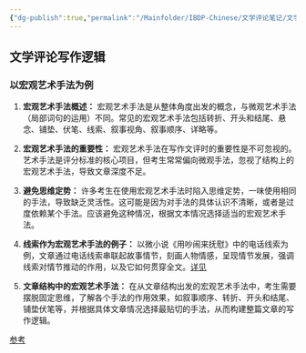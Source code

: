 ```yaml
---
{"dg-publish":true,"permalink":"/Mainfolder/IBDP-Chinese/文学评论笔记/文学评论/"}
---
```


## 文学评论写作逻辑

### 以宏观艺术手法为例
1. **宏观艺术手法概述：** 宏观艺术手法是从整体角度出发的概念，与微观艺术手法（局部词句的运用）不同。常见的宏观艺术手法包括转折、开头和结尾、悬念、铺垫、伏笔、线索、叙事视角、叙事顺序、详略等。

2. **宏观艺术手法的重要性：** 宏观艺术手法在写作文评时的重要性是不可忽视的。艺术手法是评分标准的核心项目，但考生常常偏向微观手法，忽视了结构上的宏观艺术手法，导致文章深度不足。

3. **避免思维定势：** 许多考生在使用宏观艺术手法时陷入思维定势，一味使用相同的手法，导致缺乏灵活性。这可能是因为对手法的具体认识不清晰，或者是过度依赖某个手法。应该避免这种情况，根据文本情况选择适当的宏观艺术手法。

4. **线索作为宏观艺术手法的例子：** 以微小说《用吵闹来抚慰》中的电话线索为例，文章通过电话线索串联起故事情节，刻画人物情感，呈现情节发展，强调线索对情节推动的作用，以及它如何贯穿全文。[详见](https://www.echineselearning.com/zh-hans/blog-chinese-test/writing-logic.html)

5. **文章结构中的宏观艺术手法：** 在从文章结构出发的宏观艺术手法中，考生需要摆脱固定思维，了解各个手法的作用效果，如叙事顺序、转折、开头和结尾、铺垫伏笔等，并根据具体文章情况选择最贴切的手法，从而构建整篇文章的写作逻辑。

[参考](https://www.echineselearning.com/zh-hans/blog-chinese-test/writing-logic.html) 

